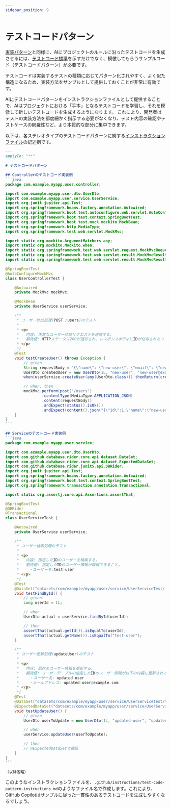 ```yaml
---
sidebar_position: 9
---
```


# テストコードパターン

[実装パターン](../coding_pattern)と同様に、AIにプロジェクトのルールに沿ったテストコードを生成させるには、[テストコード標準](../test-code-standards)を示すだけでなく、模倣してもらうサンプルコード（テストコードパターン）が必要です。

テストコードは実装するテストの種類に応じてパターン化されやすく、よく似た構造になるため、実装方法をサンプルとして提供しておくことが非常に有効です。  

AIにテストコードパターンをインストラクションファイルとして提供することで、AIはプロジェクトにおける「手本」となるテストコードを学習し、それを模倣して新しいテストコードを生成するようになります。
これにより、開発者はテストの実装方法を都度細かく指示する必要がなくなり、テスト内容の確認やテストケースの網羅性など、より本質的な部分に集中できます。

以下は、各ステレオタイプのテストコードパターンに関する[インストラクションファイル](../../shared-instructions-prompts)の記述例です。

````markdown
---
applyTo: "**"
---
# テストコードパターン

## Controllerのテストコード実装例
```java
package com.example.myapp.user.controller;

import com.example.myapp.user.dto.UserDto;
import com.example.myapp.user.service.UserService;
import org.junit.jupiter.api.Test;
import org.springframework.beans.factory.annotation.Autowired;
import org.springframework.boot.test.autoconfigure.web.servlet.AutoConfigureMockMvc;
import org.springframework.boot.test.context.SpringBootTest;
import org.springframework.boot.test.mock.mockito.MockBean;
import org.springframework.http.MediaType;
import org.springframework.test.web.servlet.MockMvc;

import static org.mockito.ArgumentMatchers.any;
import static org.mockito.Mockito.when;
import static org.springframework.test.web.servlet.request.MockMvcRequestBuilders.post;
import static org.springframework.test.web.servlet.result.MockMvcResultMatchers.content;
import static org.springframework.test.web.servlet.result.MockMvcResultMatchers.status;

@SpringBootTest
@AutoConfigureMockMvc
class UserControllerTest {

    @Autowired
    private MockMvc mockMvc;

    @MockBean
    private UserService userService;

    /**
     * ユーザー作成処理(POST /users)のテスト
     *
     * <p>
     *   内容: 正常なユーザー作成リクエストを送信する。
     *   期待値: HTTPステータス200が返却され、レスポンスボディにIDが付与されたユーザー情報が返却されること。
     * </p>
     */
    @Test
    void testCreateUser() throws Exception {
        // given
        String requestBody = "{\"name\": \"new-user\", \"email\": \"new-user@example.com\"}";
        UserDto createdUser = new UserDto(1L, "new-user", "new-user@example.com");
        when(userService.createUser(any(UserDto.class))).thenReturn(createdUser);

        // when, then
        mockMvc.perform(post("/users")
                .contentType(MediaType.APPLICATION_JSON)
                .content(requestBody))
                .andExpect(status().isOk())
                .andExpect(content().json("{\"id\":1,\"name\":\"new-user\",\"email\":\"new-user@example.com\"}"));
    }
}
```

## Serviceのテストコード実装例
```java
package com.example.myapp.user.service;

import com.example.myapp.user.dto.UserDto;
import com.github.database.rider.core.api.dataset.DataSet;
import com.github.database.rider.core.api.dataset.ExpectedDataSet;
import com.github.database.rider.junit5.api.DBRider;
import org.junit.jupiter.api.Test;
import org.springframework.beans.factory.annotation.Autowired;
import org.springframework.boot.test.context.SpringBootTest;
import org.springframework.transaction.annotation.Transactional;

import static org.assertj.core.api.Assertions.assertThat;

@SpringBootTest
@DBRider
@Transactional
class UserServiceTest {

    @Autowired
    private UserService userService;

    /**
     * ユーザー検索処理のテスト
     *
     * <p>
     *   内容: 指定したIDのユーザーを検索する。
     *   期待値: 指定したIDのユーザー情報が取得できること。
     * 　　・ユーザー名:test-user
     * </p>
     */
    @Test
    @DataSet("datasets/com/example/myapp/user/service/UserServiceTest/findById.yml")
    void testFindById() {
        // given
        Long userId = 1L;

        // when
        UserDto actual = userService.findById(userId);

        // then
        assertThat(actual.getId()).isEqualTo(userId);
        assertThat(actual.getName()).isEqualTo("test-user");
    }

    /**
     * ユーザー更新処理(updateUser)のテスト
     *
     * <p>
     *   内容: 既存のユーザー情報を更新する。
     *   期待値: ユーザーテーブルの指定したIDのユーザー情報が以下の内容に更新されていること。
     *   　・ユーザー名: updated-user
     * 　　・メールアドレス: updated-user@example.com
     * </p>
     */
    @Test
    @DataSet("datasets/com/example/myapp/user/service/UserServiceTest/testUpdateUser.yml")
    @ExpectedDataSet("datasets/com/example/myapp/user/service/UserServiceTest/expected/testUpdateUser.yml")
    void testUpdateUser() {
        // given
        UserDto userToUpdate = new UserDto(1L, "updated-user", "updated-user@example.com");

        // when
        userService.updateUser(userToUpdate);

        // then
        // @ExpectedDataSetで検証
    }
}
```

（以降省略）

````

このようなインストラクションファイルを、`.github/instructions/test-code-pattern.instructions.md`のようなファイル名で作成します。これにより、GitHub Copilotはサンプルに従った一貫性のあるテストコードを生成しやすくなるでしょう。
